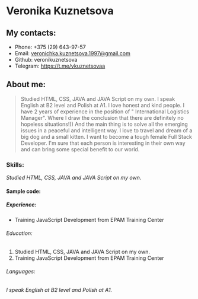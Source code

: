 # Veronika Kuznetsova

## My contacts:
* Phone: +375 (29) 643-97-57
* Email: veronichka.kuznetsova.1997@gmail.com
* Github: veronikuznetsova
* Telegram: https://t.me/vkuznetsovaa

## About me:
> Studied HTML, CSS, JAVA and JAVA Script on my own. 
> I speak English at B2 level and Polish at A1. I love honest and kind people. I have 2 years of experience in the position of " International Logistics Manager". Where I draw the conclusion that there are definitely no hopeless situations!)) And the main thing is to solve all the emerging issues in a peaceful and intelligent way.
> I love to travel and dream of a big dog and a small kitten. I want to become a tough female Full Stack Developer.
> I'm sure that each person is interesting in their own way and can bring some special benefit to our world.

### Skills:
*Studied HTML, CSS, JAVA and JAVA Script on my own.* 

#### Sample code:

##### Experience:
* Training JavaScript Development from EPAM Training Center

###### Education:
1. Studied HTML, CSS, JAVA and JAVA Script on my own. 
1. Training JavaScript Development from EPAM Training Center

###### Languages:
*I speak English at B2 level and Polish at A1.*
